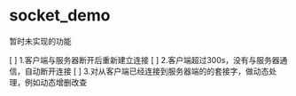# socket_demo

暂时未实现的功能

[ ] 1.客户端与服务器断开后重新建立连接
[ ] 2.客户端超过300s，没有与服务器通信，自动断开连接
[ ] 3.对从客户端已经连接到服务器端的的套接字，做动态处理，例如动态增删改查
